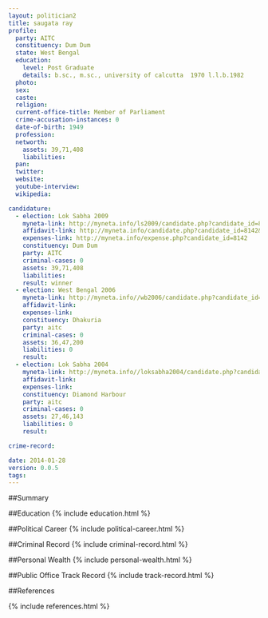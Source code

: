 ```yaml
---
layout: politician2
title: saugata ray
profile: 
  party: AITC
  constituency: Dum Dum
  state: West Bengal
  education: 
    level: Post Graduate
    details: b.sc., m.sc., university of calcutta  1970 l.l.b.1982
  photo: 
  sex: 
  caste: 
  religion: 
  current-office-title: Member of Parliament
  crime-accusation-instances: 0
  date-of-birth: 1949
  profession: 
  networth: 
    assets: 39,71,408
    liabilities: 
  pan: 
  twitter: 
  website: 
  youtube-interview: 
  wikipedia: 

candidature: 
  - election: Lok Sabha 2009
    myneta-link: http://myneta.info/ls2009/candidate.php?candidate_id=8142
    affidavit-link: http://myneta.info/candidate.php?candidate_id=8142&scan=original
    expenses-link: http://myneta.info/expense.php?candidate_id=8142
    constituency: Dum Dum 
    party: AITC
    criminal-cases: 0
    assets: 39,71,408
    liabilities: 
    result: winner 
  - election: West Bengal 2006
    myneta-link: http://myneta.info//wb2006/candidate.php?candidate_id=254
    affidavit-link: 
    expenses-link: 
    constituency: Dhakuria 
    party: aitc
    criminal-cases: 0
    assets: 36,47,200
    liabilities: 0
    result:  
  - election: Lok Sabha 2004
    myneta-link: http://myneta.info//loksabha2004/candidate.php?candidate_id=5230
    affidavit-link: 
    expenses-link: 
    constituency: Diamond Harbour 
    party: aitc
    criminal-cases: 0
    assets: 27,46,143
    liabilities: 0
    result:  

crime-record: 

date: 2014-01-28
version: 0.0.5
tags: 
---
```

##Summary


##Education
{% include education.html %}


##Political Career
{% include political-career.html %}


##Criminal Record
{% include criminal-record.html %}


##Personal Wealth
{% include personal-wealth.html %}


##Public Office Track Record
{% include track-record.html %}


##References


{% include references.html %}